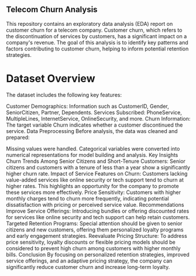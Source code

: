 ## Telecom Churn Analysis
This repository contains an exploratory data analysis (EDA) report on customer churn for a telecom company. Customer churn, which refers to the discontinuation of services by customers, has a significant impact on a company's revenue. The goal of this analysis is to identify key patterns and factors contributing to customer churn, helping to inform potential retention strategies.

# Dataset Overview
The dataset includes the following key features:

Customer Demographics: Information such as CustomerID, Gender, SeniorCitizen, Partner, Dependents.
Services Subscribed: PhoneService, MultipleLines, InternetService, OnlineSecurity, and more.
Churn Information: The target variable Churn indicates whether a customer discontinued the service.
Data Preprocessing
Before analysis, the data was cleaned and prepared:

Missing values were handled.
Categorical variables were converted into numerical representations for model building and analysis.
Key Insights
Churn Trends Among Senior Citizens and Short-Tenure Customers:
Senior citizens and customers with a tenure of less than a year show a significantly higher churn rate.
Impact of Service Features on Churn:
Customers lacking value-added services like online security or tech support tend to churn at higher rates. This highlights an opportunity for the company to promote these services more effectively.
Price Sensitivity:
Customers with higher monthly charges tend to churn more frequently, indicating potential dissatisfaction with pricing or perceived service value.
Recommendations
Improve Service Offerings: Introducing bundles or offering discounted rates for services like online security and tech support can help retain customers.
Targeted Retention Programs: Special attention should be given to senior citizens and new customers, offering them personalized loyalty programs and early engagement strategies.
Reevaluate Pricing Structure: To address price sensitivity, loyalty discounts or flexible pricing models should be considered to prevent high churn among customers with higher monthly bills.
Conclusion
By focusing on personalized retention strategies, improved service offerings, and an adaptive pricing strategy, the company can significantly reduce customer churn and increase long-term loyalty.
